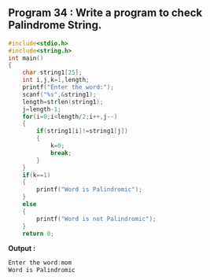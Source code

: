## Program 34 : Write a program to check Palindrome String.
```C
#include<stdio.h>
#include<string.h>
int main()
{
	char string1[25];
	int i,j,k=1,length;
	printf("Enter the word:");
	scanf("%s",&string1);
	length=strlen(string1);
	j=length-1;
	for(i=0;i<length/2;i++,j--)
	{
		if(string1[i]!=string1[j])
		{
			k=0;
			break;
		}
	}
	if(k==1)
	{
		printf("Word is Palindromic");
	}
	else
	{
		printf("Word is not Palindromic");
	}
	return 0;
```
**Output :**
```C
Enter the word:mom
Word is Palindromic
